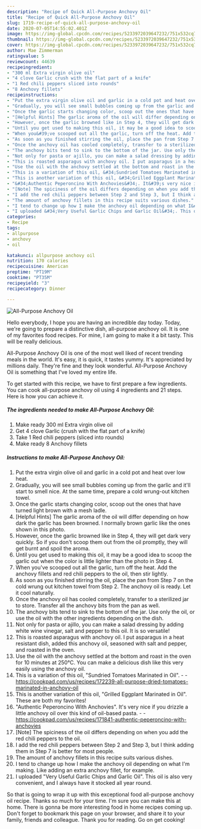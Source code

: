```yaml
---
description: "Recipe of Quick All-Purpose Anchovy Oil"
title: "Recipe of Quick All-Purpose Anchovy Oil"
slug: 1719-recipe-of-quick-all-purpose-anchovy-oil
date: 2020-07-05T14:55:02.401Z
image: https://img-global.cpcdn.com/recipes/5233972039647232/751x532cq70/all-purpose-anchovy-oil-recipe-main-photo.jpg
thumbnail: https://img-global.cpcdn.com/recipes/5233972039647232/751x532cq70/all-purpose-anchovy-oil-recipe-main-photo.jpg
cover: https://img-global.cpcdn.com/recipes/5233972039647232/751x532cq70/all-purpose-anchovy-oil-recipe-main-photo.jpg
author: Mae Zimmerman
ratingvalue: 5
reviewcount: 44639
recipeingredient:
- "300 ml Extra virgin olive oil"
- "4 clove Garlic crush with the flat part of a knife"
- "1 Red chili peppers sliced into rounds"
- "8 Anchovy fillets"
recipeinstructions:
- "Put the extra virgin olive oil and garlic in a cold pot and heat over low heat."
- "Gradually, you will see small bubbles coming up from the garlic and it&#39;ll start to smell nice. At the same time, prepare a cold wrung-out kitchen towel."
- "Once the garlic starts changing color, scoop out the ones that have turned light brown with a mesh ladle."
- "[Helpful Hints] The garlic aroma of the oil will differ depending on how dark the garlic has been browned. I normally brown garlic like the ones shown in this photo."
- "However, once the garlic browned like in Step 4, they will get dark very quickly. So if you don&#39;t scoop them out from the oil promptly, they will get burnt and spoil the aroma."
- "Until you get used to making this oil, it may be a good idea to scoop the garlic out when the color is little lighter than the photo in Step 4."
- "When you&#39;ve scooped out all the garlic, turn off the heat. Add the anchovy fillets and red chili peppers to the oil, then stir lightly."
- "As soon as you finished stirring the oil, place the pan from Step 7 on the cold wrung out kitchen towel from Step 2. The anchovy oil is ready. Let it cool naturally."
- "Once the anchovy oil has cooled completely, transfer to a sterilized jar to store. Transfer all the anchovy bits from the pan as well."
- "The anchovy bits tend to sink to the bottom of the jar. Use only the oil, or use the oil with the other ingredients depending on the dish."
- "Not only for pasta or ajillo, you can make a salad dressing by adding white wine vinegar, salt and pepper to this oil. It is so versatile!"
- "This is roasted asparagus with anchovy oil. I put asparagus in a heat resistant dish, added this anchovy oil, seasoned with salt and pepper, and roasted in the oven."
- "Use the oil with the anchovy settled at the bottom and roast in the oven for 10 minutes at 250°C. You can make a delicious dish like this very easily using the anchovy oil."
- "This is a variation of this oil, &#34;Sundried Tomatoes Marinated in Oil&#34;.  https://cookpad.com/us/recipes/172239-all-purpose-dried-tomatoes-marinated-in-anchovy-oil"
- "This is another variation of this oil, &#34;Grilled Eggplant Marinated in Oil&#34;. These are both my favorites!"
- "&#34;Authentic Peperoncino With Anchovies&#34;. It&#39;s very nice if you drizzle a little anchovy oil over this kind of oil-based pasta.  https://cookpad.com/us/recipes/171841-authentic-peperoncino-with-anchovies"
- "[Note] The spiciness of the oil differs depending on when you add the red chili peppers to the oil."
- "I add the red chili peppers between Step 2 and Step 3, but I think adding them in Step 7 is better for most people."
- "The amount of anchovy fillets in this recipe suits various dishes."
- "I tend to change up how I make the anchovy oil depending on what I&#39;m making. Like adding an extra anchovy fillet, for example."
- "I uploaded &#34;Very Useful Garlic Chips and Garlic Oil&#34;. This oil is also very convenient, and I always have it stocked all year round."
categories:
- Recipe
tags:
- allpurpose
- anchovy
- oil

katakunci: allpurpose anchovy oil 
nutrition: 170 calories
recipecuisine: American
preptime: "PT19M"
cooktime: "PT35M"
recipeyield: "3"
recipecategory: Dinner

---
```



![All-Purpose Anchovy Oil](https://img-global.cpcdn.com/recipes/5233972039647232/751x532cq70/all-purpose-anchovy-oil-recipe-main-photo.jpg)

Hello everybody, I hope you are having an incredible day today. Today, we're going to prepare a distinctive dish, all-purpose anchovy oil. It is one of my favorites food recipes. For mine, I am going to make it a bit tasty. This will be really delicious.



All-Purpose Anchovy Oil is one of the most well liked of recent trending meals in the world. It's easy, it is quick, it tastes yummy. It's appreciated by millions daily. They're fine and they look wonderful. All-Purpose Anchovy Oil is something that I've loved my entire life.


To get started with this recipe, we have to first prepare a few ingredients. You can cook all-purpose anchovy oil using 4 ingredients and 21 steps. Here is how you can achieve it.

<!--inarticleads1-->

##### The ingredients needed to make All-Purpose Anchovy Oil:

1. Make ready 300 ml Extra virgin olive oil
1. Get 4 clove Garlic (crush with the flat part of a knife)
1. Take 1 Red chili peppers (sliced into rounds)
1. Make ready 8 Anchovy fillets




<!--inarticleads2-->

##### Instructions to make All-Purpose Anchovy Oil:

1. Put the extra virgin olive oil and garlic in a cold pot and heat over low heat.
1. Gradually, you will see small bubbles coming up from the garlic and it&#39;ll start to smell nice. At the same time, prepare a cold wrung-out kitchen towel.
1. Once the garlic starts changing color, scoop out the ones that have turned light brown with a mesh ladle.
1. [Helpful Hints] The garlic aroma of the oil will differ depending on how dark the garlic has been browned. I normally brown garlic like the ones shown in this photo.
1. However, once the garlic browned like in Step 4, they will get dark very quickly. So if you don&#39;t scoop them out from the oil promptly, they will get burnt and spoil the aroma.
1. Until you get used to making this oil, it may be a good idea to scoop the garlic out when the color is little lighter than the photo in Step 4.
1. When you&#39;ve scooped out all the garlic, turn off the heat. Add the anchovy fillets and red chili peppers to the oil, then stir lightly.
1. As soon as you finished stirring the oil, place the pan from Step 7 on the cold wrung out kitchen towel from Step 2. The anchovy oil is ready. Let it cool naturally.
1. Once the anchovy oil has cooled completely, transfer to a sterilized jar to store. Transfer all the anchovy bits from the pan as well.
1. The anchovy bits tend to sink to the bottom of the jar. Use only the oil, or use the oil with the other ingredients depending on the dish.
1. Not only for pasta or ajillo, you can make a salad dressing by adding white wine vinegar, salt and pepper to this oil. It is so versatile!
1. This is roasted asparagus with anchovy oil. I put asparagus in a heat resistant dish, added this anchovy oil, seasoned with salt and pepper, and roasted in the oven.
1. Use the oil with the anchovy settled at the bottom and roast in the oven for 10 minutes at 250°C. You can make a delicious dish like this very easily using the anchovy oil.
1. This is a variation of this oil, &#34;Sundried Tomatoes Marinated in Oil&#34;. -  - https://cookpad.com/us/recipes/172239-all-purpose-dried-tomatoes-marinated-in-anchovy-oil
1. This is another variation of this oil, &#34;Grilled Eggplant Marinated in Oil&#34;. These are both my favorites!
1. &#34;Authentic Peperoncino With Anchovies&#34;. It&#39;s very nice if you drizzle a little anchovy oil over this kind of oil-based pasta. -  - https://cookpad.com/us/recipes/171841-authentic-peperoncino-with-anchovies
1. [Note] The spiciness of the oil differs depending on when you add the red chili peppers to the oil.
1. I add the red chili peppers between Step 2 and Step 3, but I think adding them in Step 7 is better for most people.
1. The amount of anchovy fillets in this recipe suits various dishes.
1. I tend to change up how I make the anchovy oil depending on what I&#39;m making. Like adding an extra anchovy fillet, for example.
1. I uploaded &#34;Very Useful Garlic Chips and Garlic Oil&#34;. This oil is also very convenient, and I always have it stocked all year round.




So that is going to wrap it up with this exceptional food all-purpose anchovy oil recipe. Thanks so much for your time. I'm sure you can make this at home. There is gonna be more interesting food in home recipes coming up. Don't forget to bookmark this page on your browser, and share it to your family, friends and colleague. Thank you for reading. Go on get cooking!
